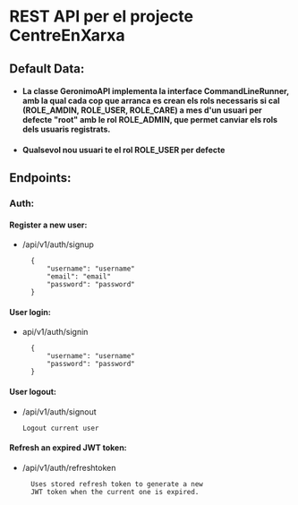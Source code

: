 # REST API per el projecte CentreEnXarxa


## Default Data:

* #### La classe GeronimoAPI implementa la interface CommandLineRunner, amb la qual cada cop que arranca es crean els rols necessaris si cal (ROLE_AMDIN, ROLE_USER, ROLE_CARE) a mes d'un usuari per defecte "root" amb le rol ROLE_ADMIN, que permet canviar els rols dels usuaris registrats.

* #### Qualsevol nou usuari te el rol ROLE_USER per defecte


## Endpoints:

### Auth:

#### Register a new user:

* /api/v1/auth/signup

        {
            "username": "username"
            "email": "email"
            "password": "password"
        }

#### User login:

* api/v1/auth/signin

        {
            "username": "username"
            "password": "password"
        }

#### User logout:

* /api/v1/auth/signout

      Logout current user

#### Refresh an expired JWT token:

* /api/v1/auth/refreshtoken
   
        Uses stored refresh token to generate a new 
        JWT token when the current one is expired.

    


    
    